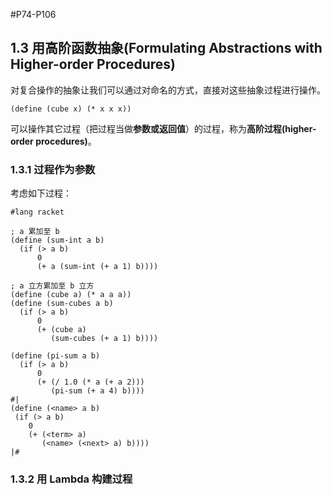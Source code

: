 #P74-P106

## 1.3 用高阶函数抽象(Formulating Abstractions with Higher-order Procedures)

对复合操作的抽象让我们可以通过对命名的方式，直接对这些抽象过程进行操作。

```racket
(define (cube x) (* x x x))
```

可以操作其它过程（把过程当做**参数或返回值**）的过程，称为**高阶过程(higher-order procedures)**。

### 1.3.1 过程作为参数

考虑如下过程：

```racket
#lang racket

; a 累加至 b
(define (sum-int a b)
  (if (> a b)
      0
      (+ a (sum-int (+ a 1) b))))

; a 立方累加至 b 立方
(define (cube a) (* a a a))
(define (sum-cubes a b)
  (if (> a b)
      0
      (+ (cube a)
         (sum-cubes (+ a 1) b))))

(define (pi-sum a b)
  (if (> a b)
      0
      (+ (/ 1.0 (* a (+ a 2)))
         (pi-sum (+ a 4) b))))
#|
(define (<name> a b)
 (if (> a b)
    0
    (+ (<term> a)
       (<name> (<next> a) b))))
|#
```

### 1.3.2 用 Lambda 构建过程